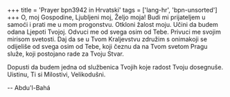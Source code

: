 +++
title = 'Prayer bpn3942 in Hrvatski'
tags = ['lang-hr', 'bpn-unsorted']
+++
O, moj Gospodine, Ljubljeni moj, Željo moja! Budi mi prijateljem u samoći i prati me u mom progonstvu. Otkloni žalost moju. Učini da budem odana Ljepoti Tvojoj. Odvuci me od svega osim od Tebe. Privuci me svojim mirisom svetosti. Daj da se u Tvom Kraljevstvu združim s onimakoji se odijeliše od svega osim od Tebe, koji čeznu da na Tvom svetom Pragu služe, koji postojano rade za Tvoju Stvar.

Dopusti da budem jedna od službenica Tvojih koje radost Tvoju dosegnuše. Uistinu, Ti si Milostivi, Velikodušni.

-- Abdu'l-Bahá
